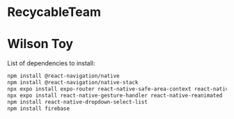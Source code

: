 # RecycableTeam
# Wilson Toy

List of dependencies to install:
```bash
npm install @react-navigation/native
npm install @react-navigation/native-stack
npx expo install expo-router react-native-safe-area-context react-native-screens expo-linking expo-constants expo-status-bar
npx expo install react-native-gesture-handler react-native-reanimated
npm install react-native-dropdown-select-list
npm install firebase